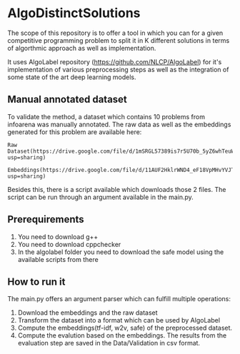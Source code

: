 # AlgoDistinctSolutions

The scope of this repository is to offer a tool in which you can for a given competitive programming problem to split it in K different solutions in terms of algorthmic approach as well as implementation.

It uses AlgoLabel repository (https://github.com/NLCP/AlgoLabel) for it's implementation of various preprocessing steps as well as the integration of some state of the art deep learning models.

## Manual annotated dataset
To validate the method, a dataset which contains 10 problems from infoarena was manually annotated. The raw data as well as the embeddings generated for this problem are available here:

    Raw Dataset(https://drive.google.com/file/d/1mSRGL57389is7r5U70b_5yZ6whTeuWz2/view?usp=sharing)

    Embeddings(https://drive.google.com/file/d/11AUF2HklrWND4_eF18VpMHvYVJTCTyOv/view?usp=sharing)

Besides this, there is a script available which downloads those 2 files. The script can be run through an argument available in the main.py.

## Prerequirements

1. You need to download g++
2. You need to download cppchecker
3. In the algolabel folder you need to download the safe model using the available scripts from there

## How to run it

The main.py offers an argument parser which can fulfill multiple operations:
1. Download the embeddings and the raw dataset
2. Transform the dataset into a format which can be used by AlgoLabel
3. Compute the embeddings(tf-idf, w2v, safe) of the preprocessed dataset.
4. Compute the evalution based on the embeddings. The results from the evaluation step are saved in the Data/Validation in csv format.





